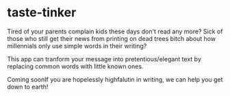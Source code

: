 taste-tinker
============
Tired of your parents complain kids these days don't read any more?
Sick of those who still get their news from printing on dead trees
bitch about how millennials only use simple words in their writing?

This app can tranform your message into pretentious/elegant text by replacing
common words with little known ones.

<t>Coming soon</t>If you are hopelessly highfalutin in writing, we can help
you get down to earth!
